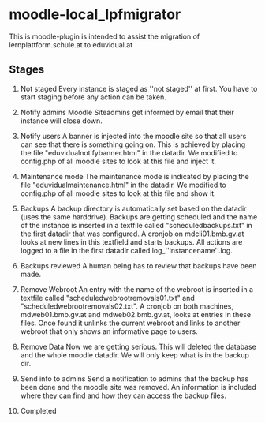 # moodle-local_lpfmigrator
This is moodle-plugin is intended to assist the migration of lernplattform.schule.at to eduvidual.at


## Stages

1. Not staged
    Every instance is staged as ''not staged'' at first. You have to start staging before any action can be taken.

2. Notify admins
    Moodle Siteadmins get informed by email that their instance will close down.

3. Notify users
    A banner is injected into the moodle site so that all users can see that there is something going on. This is achieved by placing the file "eduvidualnotifybanner.html" in the datadir.
    We modified to config.php of all moodle sites to look at this file and inject it.

4. Maintenance mode
    The maintenance mode is indicated by placing the file "eduvidualmaintenance.html" in the datadir. We modified to config.php of all moodle sites to look at this file and show it.

5. Backups
    A backup directory is automatically set based on the datadir (uses the same harddrive).
    Backups are getting scheduled and the name of the instance is inserted in a textfile called "scheduledbackups.txt" in the first datadir that was configured. A cronjob on mdcli01.bmb.gv.at looks at new lines in this textfield and starts backups. All actions are logged to a file in the first datadir called log_''instancename''.log.

6. Backups reviewed
    A human being has to review that backups have been made.

7. Remove Webroot
    An entry with the name of the webroot is inserted in a textfile called "scheduledwebrootremovals01.txt" and "scheduledwebrootremovals02.txt". A cronjob on both machines, mdweb01.bmb.gv.at and mdweb02.bmb.gv.at, looks at entries in these files. Once found it unlinks the current webroot and links to another webroot that only shows an informative page to users.

8. Remove Data
    Now we are getting serious. This will deleted the database and the whole moodle datadir. We will only keep what is in the backup dir.

9. Send info to admins
    Send a notification to admins that the backup has been done and the moodle site was removed. An information is included where they can find and how they can access the backup files.

10. Completed
